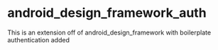 # android_design_framework_auth
This is an extension off of android_design_framework with boilerplate authentication added
